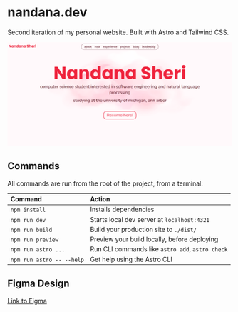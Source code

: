 # nandana.dev

Second iteration of my personal website. Built with Astro and Tailwind CSS. 

![landing page](landing.png)

## Commands

All commands are run from the root of the project, from a terminal:

| Command                   | Action                                           |
| :------------------------ | :----------------------------------------------- |
| `npm install`             | Installs dependencies                            |
| `npm run dev`             | Starts local dev server at `localhost:4321`      |
| `npm run build`           | Build your production site to `./dist/`          |
| `npm run preview`         | Preview your build locally, before deploying     |
| `npm run astro ...`       | Run CLI commands like `astro add`, `astro check` |
| `npm run astro -- --help` | Get help using the Astro CLI                     |

## Figma Design
[Link to Figma](https://www.figma.com/design/1vmCPqD24Zb9LzfLAcdZyr/nandana.dev?node-id=340-2&t=4iCH2ARkTqLAdXJd-1)

